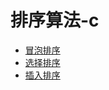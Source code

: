 # 排序算法-c
* [冒泡排序](https://github.com/quan930/Sorting-algorithm-c/blob/master/bubble_sort.c)
* [选择排序](https://github.com/quan930/Sorting-algorithm-c/blob/master/select_sort.c)
* [插入排序](https://github.com/quan930/Sorting-algorithm-c/blob/master/insert_sort.c)
